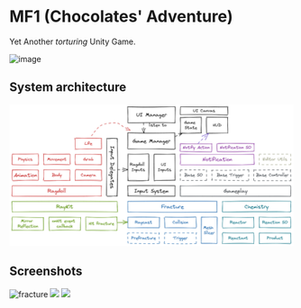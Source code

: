 # MF1 (Chocolates' Adventure)
Yet Another *torturing* Unity Game.

![image](https://user-images.githubusercontent.com/15688641/183360253-1b42dcab-174c-42f7-9e9f-17c96562070a.png)

## System architecture
![arch](Docs/architecture.png)

## Screenshots

![fracture](https://user-images.githubusercontent.com/15688641/183360918-9713040a-8149-4944-a85a-4e965d891920.png)
<img src="https://user-images.githubusercontent.com/15688641/183360503-a9d876c7-c10d-476e-a130-b5a760eaeae6.png" height="300" />
<img src="https://user-images.githubusercontent.com/15688641/183360547-f34eef77-887d-47f0-87cf-39d0624c9dea.png" height="300" />
